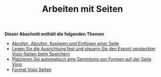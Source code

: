 ﻿---
title: Arbeiten mit Seiten
type: docs
weight: 50
url: /de/java/working-with-pages/
---
**Dieser Abschnitt enthält die folgenden Themen** 
- [Abrufen, Abrufen, Kopieren und Einfügen einer Seite](/diagram/de/java/retrieve-get-copy-and-insert-a-page/)
- [Legen Sie die Ausrichtung fest und steuern Sie den Export versteckter Visio-Seiten beim Speichern](/diagram/de/java/set-orientation-and-control-the-export-of-hidden-visio-pages-on-saving/)
- [Platzieren Sie automatisch eine Sammlung von Formen auf der Seite Visio](/diagram/de/java/auto-space-a-collection-of-shapes-in-the-visio-page/)
- [Format Visio Seiten](/diagram/de/java/format-visio-pages/)
